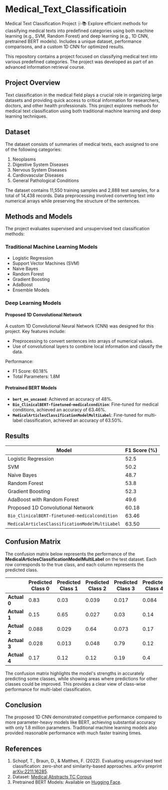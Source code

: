 # Medical_Text_Classificatioin
Medical Text Classification Project 🩺📚 Explore efficient methods for classifying medical texts into predefined categories using both machine learning (e.g., SVM, Random Forest) and deep learning (e.g., 1D CNN, pretrained BERT models). Includes a unique dataset, performance comparisons, and a custom 1D CNN for optimized results.


This repository contains a project focused on classifying medical text into various predefined categories. The project was developed as part of an advanced information retrieval course.

## Project Overview

Text classification in the medical field plays a crucial role in organizing large datasets and providing quick access to critical information for researchers, doctors, and other health professionals. This project explores methods for medical text classification using both traditional machine learning and deep learning techniques.

## Dataset

The dataset consists of summaries of medical texts, each assigned to one of the following categories:
1. Neoplasms
2. Digestive System Diseases
3. Nervous System Diseases
4. Cardiovascular Diseases
5. General Pathological Conditions

The dataset contains 11,550 training samples and 2,888 test samples, for a total of 14,438 records. Data preprocessing involved converting text into numerical arrays while preserving the structure of the sentences.

## Methods and Models

The project evaluates supervised and unsupervised text classification methods:

### Traditional Machine Learning Models
- Logistic Regression
- Support Vector Machines (SVM)
- Naive Bayes
- Random Forest
- Gradient Boosting
- AdaBoost
- Ensemble Models

### Deep Learning Models
#### Proposed 1D Convolutional Network
A custom 1D Convolutional Neural Network (CNN) was designed for this project. Key features include:
- Preprocessing to convert sentences into arrays of numerical values.
- Use of convolutional layers to combine local information and classify the data.

Performance:
- F1 Score: 60.18%
- Total Parameters: 1.8M

#### Pretrained BERT Models
- **`bert_en_uncased`**: Achieved an accuracy of 48%.
- **`Bio_ClinicalBERT-finetuned-medicalcondition`**: Fine-tuned for medical conditions, achieved an accuracy of 63.46%.
- **`MedicalArticlesClassificationModelMultiLabel`**: Fine-tuned for multi-label classification, achieved an accuracy of 63.50%.

## Results

| Model                                    | F1 Score (%) |
|------------------------------------------|--------------|
| Logistic Regression                      | 52.5         |
| SVM                                      | 50.2         |
| Naive Bayes                              | 48.7         |
| Random Forest                            | 53.8         |
| Gradient Boosting                        | 52.3         |
| AdaBoost with Random Forest              | 49.6         |
| Proposed 1D Convolutional Network        | 60.18        |
| `Bio_ClinicalBERT-finetuned-medicalcondition` | 63.46   |
| `MedicalArticlesClassificationModelMultiLabel` | 63.50   |


## Confusion Matrix

The confusion matrix below represents the performance of the **MedicalArticlesClassificationModelMultiLabel** on the test dataset. Each row corresponds to the true class, and each column represents the predicted class.

|              | Predicted Class 0 | Predicted Class 1 | Predicted Class 2 | Predicted Class 3 | Predicted Class 4 |
|--------------|-------------------|-------------------|-------------------|-------------------|-------------------|
| **Actual 0** | 0.83               | 0.03                | 0.039                | 0.017                | 0.084                |
| **Actual 1** | 0.15                | 0.65               | 0.027                 | 0.03                 | 0.14                |
| **Actual 2** | 0.088                | 0.029                | 0.64               | 0.073                | 0.17                |
| **Actual 3** | 0.028                 | 0.013                | 0.048                | 0.79               | 0.12                |
| **Actual 4** | 0.17               | 0.12               | 0.12               | 0.19               | 0.4               |

The confusion matrix highlights the model's strengths in accurately predicting some classes, while showing areas where predictions for other classes could be improved. This provides a clear view of class-wise performance for multi-label classification.


## Conclusion

The proposed 1D CNN demonstrated competitive performance compared to more parameter-heavy models like BERT, achieving substantial accuracy with only 1.8 million parameters. Traditional machine learning models also provided reasonable performance with much faster training times.

## References
1. Schopf, T., Braun, D., & Matthes, F. (2022). Evaluating unsupervised text classification: zero-shot and similarity-based approaches. arXiv preprint [arXiv:2211.16285](https://arxiv.org/abs/2211.16285).
2. Dataset: [Medical Abstracts TC Corpus](https://github.com/sebischair/medical-abstracts-tc-corpus)
3. Pretrained BERT Models: Available on [Hugging Face](https://huggingface.co).
